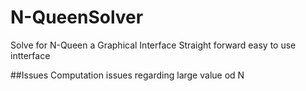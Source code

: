 # N-QueenSolver
Solve for N-Queen a Graphical Interface
Straight forward easy to use intterface 


##Issues 
Computation issues regarding large value od N
